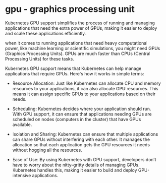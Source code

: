 # gpu - graphics processing unit


Kubernetes GPU support simplifies the process of running and managing applications that need the extra power of GPUs, making it easier to deploy and scale these applications efficiently.

when it comes to running applications that need heavy computational power, like machine learning or scientific simulations, you might need GPUs (Graphics Processing Units). GPUs are much faster than CPUs (Central Processing Units) for these tasks.

 Kubernetes GPU support means that Kubernetes can help manage applications that require GPUs. Here's how it works in simple terms:

* Resource Allocation: Just like Kubernetes can allocate CPU and memory resources to your applications, it can also allocate GPU resources. This means it can assign specific GPUs to your applications based on their needs.

* Scheduling: Kubernetes decides where your application should run. With GPU support, it can ensure that applications needing GPUs are scheduled on nodes (computers in the cluster) that have GPUs available.

* Isolation and Sharing: Kubernetes can ensure that multiple applications can share GPUs without interfering with each other. It manages the allocation so that each application gets the GPU resources it needs without hogging all the resources.

* Ease of Use: By using Kubernetes with GPU support, developers don’t have to worry about the nitty-gritty details of managing GPUs. Kubernetes handles this, making it easier to build and deploy GPU-intensive applications.
